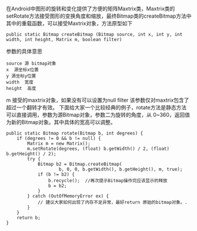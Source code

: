 在Android中图形的旋转和变化提供了方便的矩阵Maxtrix类，Maxtrix类的setRotate方法接受图形的变换角度和缩放，最终Bitmap类的createBitmap方法中其中的重载函数，可以接受Maxtrix对象，方法原型如下
```  
public static Bitmap createBitmap (Bitmap source, int x, int y, int width, int height, Matrix m, boolean filter)
```
参数的具体意思
```  
source 源 bitmap对象
x  源坐标x位置
y 源坐标y位置
width  宽度
height  高度
```
m  接受的maxtrix对象，如果没有可以设置为null
filter 该参数仅对maxtrix包含了超过一个翻转才有效。
下面给大家一个比较经典的例子，rotate方法是静态方法可以直接调用，参数为源Bitmap对象，参数二为旋转的角度，从 0~360，返回值为新的Bitmap对象。其中具体的宽高可以调整。
```  
public static Bitmap rotate(Bitmap b, int degrees) {
	if (degrees != 0 && b != null) {
		Matrix m = new Matrix();
		m.setRotate(degrees, (float) b.getWidth() / 2, (float) b.getHeight() / 2);
		try {
			Bitmap b2 = Bitmap.createBitmap(
					b, 0, 0, b.getWidth(), b.getHeight(), m, true);
			if (b != b2) {
				b.recycle();  //再次提示Bitmap操作完应该显示的释放
				b = b2;
			}
		} catch (OutOfMemoryError ex) {
			// 建议大家如何出现了内存不足异常，最好return 原始的bitmap对象。.
		}
	}
	return b;
}
```